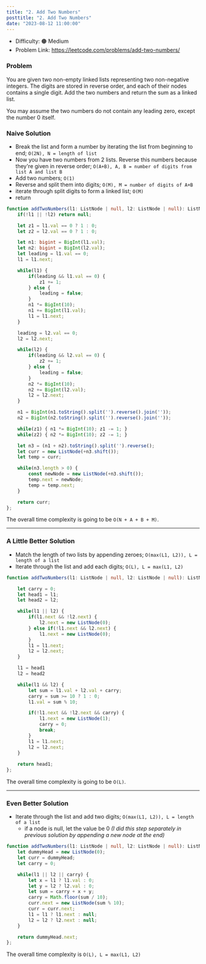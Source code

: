 ```yaml
---
title: "2. Add Two Numbers"
posttitle: "2. Add Two Numbers"
date: "2023-08-12 11:00:00"
---
```


- Difficulty:  🟠 Medium
- Problem Link: https://leetcode.com/problems/add-two-numbers/

### Problem
You are given two non-empty linked lists representing two non-negative integers. The digits are stored in reverse order, and each of their nodes contains a single digit. Add the two numbers and return the sum as a linked list.

You may assume the two numbers do not contain any leading zero, except the number 0 itself.


### Naive Solution
- Break the list and form a number by iterating the list from beginning to end; `O(2N), N = length of list`
- Now you have two numbers from 2 lists. Reverse this numbers because they're given in reverse order; `O(A+B), A, B = number of digits from list A and list B`
- Add two numbers; `O(1)`
- Reverse and split them into digits; `O(M), M = number of digits of A+B`
- iterate through split digits to form a linked list; `O(M)`
- return

```ts 
function addTwoNumbers(l1: ListNode | null, l2: ListNode | null): ListNode | null {
    if(!l1 || !l2) return null;

    let z1 = l1.val == 0 ? 1 : 0;
    let z2 = l2.val == 0 ? 1 : 0;

    let n1: bigint = BigInt(l1.val);
    let n2: bigint = BigInt(l2.val);
    let leading = l1.val == 0;
    l1 = l1.next;

    while(l1) {
        if(leading && l1.val == 0) {
            z1 += 1;
        } else {
            leading = false;
        }
        n1 *= BigInt(10);
        n1 += BigInt(l1.val);
        l1 = l1.next;
    }

    leading = l2.val == 0;
    l2 = l2.next;

    while(l2) {
        if(leading && l2.val == 0) {
            z2 += 1;
        } else {
            leading = false;
        }
        n2 *= BigInt(10);
        n2 += BigInt(l2.val);
        l2 = l2.next;
    }

    n1 = BigInt(n1.toString().split('').reverse().join(''));
    n2 = BigInt(n2.toString().split('').reverse().join(''));

    while(z1) { n1 *= BigInt(10); z1 -= 1; }
    while(z2) { n2 *= BigInt(10); z2 -= 1; }

    let n3 = (n1 + n2).toString().split('').reverse();
    let curr = new ListNode(+n3.shift());
    let temp = curr;

    while(n3.length > 0) {
        const newNode = new ListNode(+n3.shift());
        temp.next = newNode;
        temp = temp.next;
    }

    return curr;
};
```

The overall time complexity is going to be `O(N + A + B + M)`.

---

### A Little Better Solution
- Match the length of two lists by appending zeroes; `O(max(L1, L2)), L = length of a list`
- Iterate through the list and add each digits; `O(L), L = max(L1, L2)`

```ts 
function addTwoNumbers(l1: ListNode | null, l2: ListNode | null): ListNode | null {

    let carry = 0;
    let head1 = l1;
    let head2 = l2;

    while(l1 || l2) {
        if(l1.next && !l2.next) {
            l2.next = new ListNode(0);
        } else if(!l1.next && l2.next) {
            l1.next = new ListNode(0);
        }
        l1 = l1.next;
        l2 = l2.next;
    }

    l1 = head1
    l2 = head2

    while(l1 && l2) {
        let sum = l1.val + l2.val + carry;
        carry = sum >= 10 ? 1 : 0;
        l1.val = sum % 10;

        if(!l1.next && !l2.next && carry) {
            l1.next = new ListNode(1);
            carry = 0;
            break;
        }
        l1 = l1.next;
        l2 = l2.next;
    }
 
    return head1;
};
```

The overall time complexity is going to be `O(L)`.

---

### Even Better Solution
- Iterate through the list and add two digits; `O(max(L1, L2)), L = length of a list`
  - if a node is null, let the value be 0 _(I did this step separately in previous solution by appending a new node at the end)_

```ts 
function addTwoNumbers(l1: ListNode | null, l2: ListNode | null): ListNode | null {
    let dummyHead = new ListNode(0);
    let curr = dummyHead;
    let carry = 0;

    while(l1 || l2 || carry) {
        let x = l1 ? l1.val : 0;
        let y = l2 ? l2.val : 0;
        let sum = carry + x + y;
        carry = Math.floor(sum / 10);
        curr.next = new ListNode(sum % 10);
        curr = curr.next;
        l1 = l1 ? l1.next : null;
        l2 = l2 ? l2.next : null;
    }

    return dummyHead.next;
};
```

The overall time complexity is `O(L), L = max(L1, L2)`